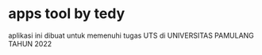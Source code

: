 # apps tool by tedy
aplikasi ini dibuat untuk memenuhi tugas UTS di UNIVERSITAS PAMULANG TAHUN 2022
